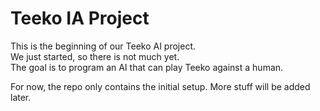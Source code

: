 # Teeko IA Project

This is the beginning of our Teeko AI project.  
We just started, so there is not much yet.  
The goal is to program an AI that can play Teeko against a human.  

For now, the repo only contains the initial setup. More stuff will be added later.
